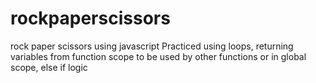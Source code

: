 # rockpaperscissors
rock paper scissors using javascript
Practiced using loops, returning variables from function scope to be used by other functions or in global scope, else if logic
